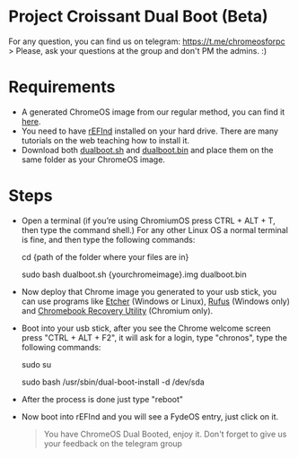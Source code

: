 # Project Croissant Dual Boot (Beta)

For any question, you can find us on telegram: https://t.me/chromeosforpc
    > Please, ask your questions at the group and don't PM the admins. :)

# Requirements
  - A generated ChromeOS image from our regular method, you can find it [here](https://github.com/imperador/chromefy/blob/master/README.md).
  - You need to have [rEFInd](http://www.rodsbooks.com/refind/) installed on your hard drive. There are many tutorials on the web teaching how to install it.
  - Download both [dualboot.sh](https://raw.githubusercontent.com/imperador/chromefy/master/lab/dualboot.sh) and [dualboot.bin](https://github.com/imperador/chromefy/raw/master/lab/dualboot.bin) and place them on the same folder as your ChromeOS image.

# Steps

  - Open a terminal (if you’re using ChromiumOS press CTRL + ALT + T, then type the command shell.) For any other Linux OS a normal terminal is fine, and then type the following commands:

      cd {path of the folder where your files are in}

      sudo bash dualboot.sh {yourchromeimage}.img dualboot.bin

  - Now deploy that Chrome image you generated to your usb stick, you can use programs like [Etcher](https://www.balena.io/etcher/) (Windows or Linux), [Rufus](https://rufus.ie/en_IE.html) (Windows only) and [Chromebook Recovery Utility](https://chrome.google.com/webstore/detail/chromebook-recovery-utili/jndclpdbaamdhonoechobihbbiimdgai?hl=en) (Chromium only).

  - Boot into your usb stick, after you see the Chrome welcome screen press "CTRL + ALT + F2", it will ask for a login, type "chronos", type the following commands:

      sudo su

      sudo bash /usr/sbin/dual-boot-install -d /dev/sda

  - After the process is done just type "reboot"

  - Now boot into rEFInd and you will see a FydeOS entry, just click on it.

      >You have ChromeOS Dual Booted, enjoy it. Don't forget to give us your feedback on the telegram group
